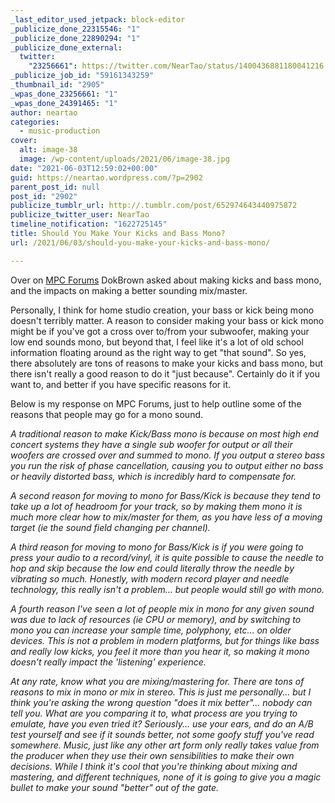```yaml
---
_last_editor_used_jetpack: block-editor
_publicize_done_22315546: "1"
_publicize_done_22890294: "1"
_publicize_done_external:
  twitter:
    "23256661": https://twitter.com/NearTao/status/1400436881180041216
_publicize_job_id: "59161343259"
_thumbnail_id: "2905"
_wpas_done_23256661: "1"
_wpas_done_24391465: "1"
author: neartao
categories:
  - music-production
cover:
  alt: image-38
  image: /wp-content/uploads/2021/06/image-38.jpg
date: "2021-06-03T12:59:02+00:00"
guid: https://neartao.wordpress.com/?p=2902
parent_post_id: null
post_id: "2902"
publicize_tumblr_url: http://.tumblr.com/post/652974643440975872
publicize_twitter_user: NearTao
timeline_notification: "1622725145"
title: Should You Make Your Kicks and Bass Mono?
url: /2021/06/03/should-you-make-your-kicks-and-bass-mono/

---
```

Over on [MPC Forums](https://www.mpc-forums.com/viewtopic.php?f=48&t=211301) DokBrown asked about making kicks and bass mono, and the impacts on making a better sounding mix/master.

Personally, I think for home studio creation, your bass or kick being mono doesn't terribly matter. A reason to consider making your bass or kick mono might be if you've got a cross over to/from your subwoofer, making your low end sounds mono, but beyond that, I feel like it's a lot of old school information floating around as the right way to get "that sound". So yes, there absolutely are tons of reasons to make your kicks and bass mono, but there isn't really a good reason to do it "just because". Certainly do it if you want to, and better if you have specific reasons for it.

Below is my response on MPC Forums, just to help outline some of the reasons that people may go for a mono sound.

_A traditional reason to make Kick/Bass mono is because on most high end concert systems they have a single sub woofer for output or all their woofers are crossed over and summed to mono. If you output a stereo bass you run the risk of phase cancellation, causing you to output either no bass or heavily distorted bass, which is incredibly hard to compensate for._

_A second reason for moving to mono for Bass/Kick is because they tend to take up a lot of headroom for your track, so by making them mono it is much more clear how to mix/master for them, as you have less of a moving target (ie the sound field changing per channel)._

_A third reason for moving to mono for Bass/Kick is if you were going to press your audio to a record/vinyl, it is quite possible to cause the needle to hop and skip because the low end could literally throw the needle by vibrating so much. Honestly, with modern record player and needle technology, this really isn't a problem... but people would still go with mono._

_A fourth reason I've seen a lot of people mix in mono for any given sound was due to lack of resources (ie CPU or memory), and by switching to mono you can increase your sample time, polyphony, etc... on older devices. This is not a problem in modern platforms, but for things like bass and really low kicks, you feel it more than you hear it, so making it mono doesn't really impact the 'listening' experience._

_At any rate, know what you are mixing/mastering for. There are tons of reasons to mix in mono or mix in stereo. This is just me personally... but I think you're asking the wrong question "does it mix better"... nobody can tell you. What are you comparing it to, what process are you trying to emulate, have you even tried it? Seriously... use your ears, and do an A/B test yourself and see if it sounds better, not some goofy stuff you've read somewhere. Music, just like any other art form only really takes value from the producer when they use their own sensibilities to make their own decisions. While I think it's cool that you're thinking about mixing and mastering, and different techniques, none of it is going to give you a magic bullet to make your sound "better" out of the gate._
